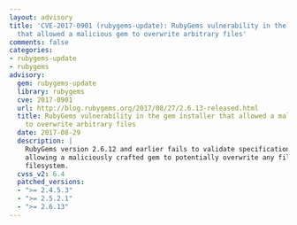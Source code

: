 ```yaml
---
layout: advisory
title: 'CVE-2017-0901 (rubygems-update): RubyGems vulnerability in the gem installer
  that allowed a malicious gem to overwrite arbitrary files'
comments: false
categories:
- rubygems-update
- rubygems
advisory:
  gem: rubygems-update
  library: rubygems
  cve: 2017-0901
  url: http://blog.rubygems.org/2017/08/27/2.6.13-released.html
  title: RubyGems vulnerability in the gem installer that allowed a malicious gem
    to overwrite arbitrary files
  date: 2017-08-29
  description: |
    RubyGems version 2.6.12 and earlier fails to validate specification names,
    allowing a maliciously crafted gem to potentially overwrite any file on the
    filesystem.
  cvss_v2: 6.4
  patched_versions:
  - ">= 2.4.5.3"
  - ">= 2.5.2.1"
  - ">= 2.6.13"
---
```

